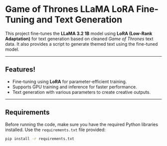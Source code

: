 # Game of Thrones LLaMA LoRA Fine-Tuning and Text Generation

This project fine-tunes the **LLaMA 3.2 1B** model using **LoRA (Low-Rank Adaptation)** for text generation based on cleaned *Game of Thrones* text data. It also provides a script to generate themed text using the fine-tuned model.

---

## Features!

- Fine-tuning using **LoRA** for parameter-efficient training.
- Supports GPU training and inference for faster performance.
- Text generation with various parameters to create creative outputs.

---

## Requirements

Before running the code, make sure you have the required Python libraries installed. Use the `requirements.txt` file provided:

```bash
pip install -r requirements.txt
